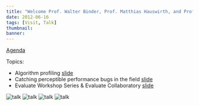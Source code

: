 ```yaml
---
title: "Welcome Prof. Walter Binder, Prof. Matthias Hauswirth, and Prof. Nate Nystrom to Visit Our Lab"
date: 2012-06-16
tags: [Visit, Talk]
thumbnail:
banner: 
---
```

[Agenda](http://tcloud.sjtu.edu.cn/wp-content/uploads/2012/06/agenda-SJTU-0616.pdf)

Topics:

* Algorithm profiling [slide](http://202.120.40.100/users/hsqfire/Shanghai-2012-AlgoProf.pdf)
* Catching perceptible performance bugs in the field [slide](http://202.120.40.100/users/hsqfire/Shanghai-2012-LagHunting-Trevis.pdf)
* Evaluate Workshop Series & Evaluate Collaboratory [slide](http://202.120.40.100/users/hsqfire/Shanghai-2012-Evaluate.pdf)

![talk](/2012/06/16/Prof-visit/visit1.jpg)
![talk](/2012/06/16/Prof-visit/visit2.jpg)
![talk](/2012/06/16/Prof-visit/visit3.jpg)
![talk](/2012/06/16/Prof-visit/visit4.jpg)